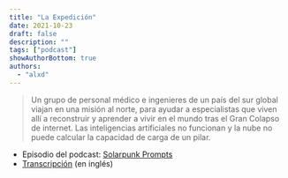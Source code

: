 ```yaml
---
title: "La Expedición"
date: 2021-10-23
draft: false
description: ""
tags: ["podcast"]
showAuthorBottom: true
authors:
  - "alxd"
---
```


> Un grupo de personal médico e ingenieres de un país del sur global viajan en una misión al norte, para ayudar a especialistas que viven allí a reconstruir y aprender a vivir en el mundo tras el Gran Colapso de internet. Las inteligencias artificiales no funcionan y la nube no puede calcular la capacidad de carga de un pilar. 

- Episodio del podcast: [Solarpunk Prompts](https://podcast.tomasino.org/@SolarpunkPrompts/episodes/the-expedition)
- [Transcripción](https://wiki.tomasino.org/writing/Solarpunk-Prompts---The-Expedition) (en inglés)